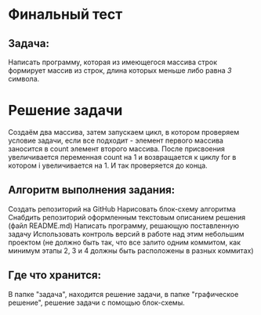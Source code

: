 # Финальный тест

## Задача: 

Написать программу, которая из имеющегося массива строк формирует массив из строк, длина которых меньше либо равна *3* символа.

# Решение задачи

Создаём два массива, затем запускаем цикл, в котором проверяем условие задачи, если все подходит - элемент первого массива заносится в count элемент второго массива. После присвоения увеличивается переменная count на 1 и возвращается к циклу for в котором i увеличивается на 1. И так проверяется до конца.

## Алгоритм выполнения задания:

Создать репозиторий на GitHub
Нарисовать блок-схему алгоритма
Снабдить репозиторий оформленным текстовым описанием решения (файл README.md)
Написать программу, решающую поставленную задачу
Использовать контроль версий в работе над этим небольшим проектом (не должно быть так, что все залито одним коммитом, как минимум этапы 2, 3 и 4 должны быть расположены в разных коммитах)

## Где что хранится:
В папке "задача", находится решение задачи, в папке "графическое решение", решение задачи с помощью блок-схемы.
